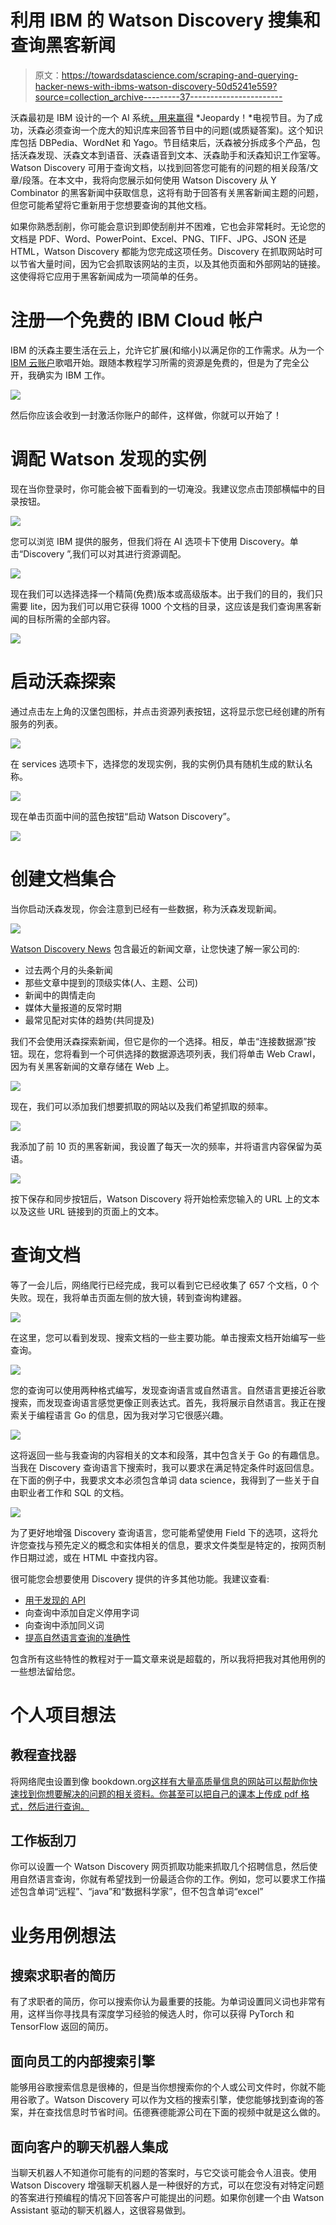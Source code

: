 # 利用 IBM 的 Watson Discovery 搜集和查询黑客新闻

> 原文：<https://towardsdatascience.com/scraping-and-querying-hacker-news-with-ibms-watson-discovery-50d5241e559?source=collection_archive---------37----------------------->

沃森最初是 IBM 设计的一个 AI 系统[，用来赢得](/the-games-that-ai-won-ff8fd4a71efc) *Jeopardy！*电视节目。为了成功，沃森必须查询一个庞大的知识库来回答节目中的问题(或质疑答案)。这个知识库包括 DBPedia、WordNet 和 Yago。节目结束后，沃森被分拆成多个产品，包括沃森发现、沃森文本到语音、沃森语音到文本、沃森助手和沃森知识工作室等。Watson Discovery 可用于查询文档，以找到回答您可能有的问题的相关段落/文章/段落。在本文中，我将向您展示如何使用 Watson Discovery 从 Y Combinator 的黑客新闻中获取信息，这将有助于回答有关黑客新闻主题的问题，但您可能希望将它重新用于您想要查询的其他文档。

如果你熟悉刮削，你可能会意识到即使刮削并不困难，它也会非常耗时。无论您的文档是 PDF、Word、PowerPoint、Excel、PNG、TIFF、JPG、JSON 还是 HTML，Watson Discovery 都能为您完成这项任务。Discovery 在抓取网站时可以节省大量时间，因为它会抓取该网站的主页，以及其他页面和外部网站的链接。这使得将它应用于黑客新闻成为一项简单的任务。

# 注册一个免费的 IBM Cloud 帐户

IBM 的沃森主要生活在云上，允许它扩展(和缩小)以满足你的工作需求。从为一个 [IBM 云账户](https://cloud.ibm.com/registration?cm_sp=Cloud-Home-_-LeadspaceReg-IBMCloud_CloudHome-_-LSReg)歌唱开始。跟随本教程学习所需的资源是免费的，但是为了完全公开，我确实为 IBM 工作。

![](img/e34bf87d90d462f0dec05f90fb78ae74.png)

然后你应该会收到一封激活你账户的邮件，这样做，你就可以开始了！

# 调配 Watson 发现的实例

现在当你登录时，你可能会被下面看到的一切淹没。我建议您点击顶部横幅中的目录按钮。

![](img/551a8d82f0fb726218b37236fbc0d734.png)

您可以浏览 IBM 提供的服务，但我们将在 AI 选项卡下使用 Discovery。单击“Discovery ”,我们可以对其进行资源调配。

![](img/9def19bab206a855af421ca072def569.png)

现在我们可以选择选择一个精简(免费)版本或高级版本。出于我们的目的，我们只需要 lite，因为我们可以用它获得 1000 个文档的目录，这应该是我们查询黑客新闻的目标所需的全部内容。

![](img/90b449e44404be1d6d9c444763fe2971.png)

# 启动沃森探索

通过点击左上角的汉堡包图标，并点击资源列表按钮，这将显示您已经创建的所有服务的列表。

![](img/6c7c6768d3dd1091ad1b35da4e45df51.png)

在 services 选项卡下，选择您的发现实例，我的实例仍具有随机生成的默认名称。

![](img/abc4f4a7c71b23e2c408402d156c9dec.png)

现在单击页面中间的蓝色按钮“启动 Watson Discovery”。

![](img/fe91f562a506bebca2772e6b60f92280.png)

# 创建文档集合

当你启动沃森发现，你会注意到已经有一些数据，称为沃森发现新闻。

![](img/997bfa0fcfdbeeaddab252d062320878.png)

[Watson Discovery News](https://discovery-news-demo.ng.bluemix.net/?cm_mc_uid=12759271150515849146816&cm_mc_sid_50200000=77641831584981047388&cm_mc_sid_52640000=40195941584981047392) 包含最近的新闻文章，让您快速了解一家公司的:

*   过去两个月的头条新闻
*   那些文章中提到的顶级实体(人、主题、公司)
*   新闻中的舆情走向
*   媒体大量报道的反常时期
*   最常见配对实体的趋势(共同提及)

我们不会使用沃森探索新闻，但它是你的一个选择。相反，单击“连接数据源”按钮。现在，您将看到一个可供选择的数据源选项列表，我们将单击 Web Crawl，因为有关黑客新闻的文章存储在 Web 上。

![](img/204f00986581df707df736cbd2e2f53a.png)

现在，我们可以添加我们想要抓取的网站以及我们希望抓取的频率。

![](img/95e3705af8107deb590f214aae3f1f0b.png)

我添加了前 10 页的黑客新闻，我设置了每天一次的频率，并将语言内容保留为英语。

![](img/6027a26e79a2ce679ab21d28e635eabe.png)

按下保存和同步按钮后，Watson Discovery 将开始检索您输入的 URL 上的文本以及这些 URL 链接到的页面上的文本。

# 查询文档

等了一会儿后，网络爬行已经完成，我可以看到它已经收集了 657 个文档，0 个失败。现在，我将单击页面左侧的放大镜，转到查询构建器。

![](img/d65d40db164ee03f10394fd6b191608c.png)

在这里，您可以看到发现、搜索文档的一些主要功能。单击搜索文档开始编写一些查询。

![](img/23f24dd0665d28c1b2657c8e95df5b6f.png)

您的查询可以使用两种格式编写，发现查询语言或自然语言。自然语言更接近谷歌搜索，而发现查询语言感觉更像正则表达式。首先，我将展示自然语言。我正在搜索关于编程语言 Go 的信息，因为我对学习它很感兴趣。

![](img/114a00973ddb432fee3ff574ca32dc3a.png)

这将返回一些与我查询的内容相关的文本和段落，其中包含关于 Go 的有趣信息。当我在 Discovery 查询语言下搜索时，我可以要求在满足特定条件时返回信息。在下面的例子中，我要求文本必须包含单词 data science，我得到了一些关于自由职业者工作和 SQL 的文档。

![](img/ac426fae02cfaf5119432bbf35583bfa.png)

为了更好地增强 Discovery 查询语言，您可能希望使用 Field 下的选项，这将允许您查找与预先定义的概念和实体相关的信息，要求文件类型是特定的，按网页制作日期过滤，或在 HTML 中查找内容。

很可能您会想要使用 Discovery 提供的许多其他功能。我建议查看:

*   [用于发现的 API](https://cloud.ibm.com/apidocs/discovery)
*   向查询中添加自定义停用字词
*   向查询中添加同义词
*   [提高自然语言查询的准确性](https://cloud.ibm.com/docs/discovery?topic=discovery-improving-result-relevance-with-the-tooling)

包含所有这些特性的教程对于一篇文章来说是超载的，所以我将把我对其他用例的一些想法留给您。

# 个人项目想法

## 教程查找器

将网络爬虫设置到像 bookdown.org[这样有大量高质量信息的网站可以帮助你快速找到你想要解决的问题的相关资料。你甚至可以把自己的课本上传成 pdf 格式，然后进行查询。](https://bookdown.org/)

## 工作板刮刀

你可以设置一个 Watson Discovery 网页抓取功能来抓取几个招聘信息，然后使用自然语言查询，你就有希望找到一份最适合你的工作。例如，您可以要求工作描述包含单词“远程”、“java”和“数据科学家”，但不包含单词“excel”

# 业务用例想法

## 搜索求职者的简历

有了求职者的简历，你可以搜索你认为最重要的技能。为单词设置同义词也非常有用，这样当你寻找具有深度学习经验的候选人时，你可以获得 PyTorch 和 TensorFlow 返回的简历。

## 面向员工的内部搜索引擎

能够用谷歌搜索信息是很棒的，但是当你想搜索你的个人或公司文件时，你就不能用谷歌了。Watson Discovery 可以作为文档的搜索引擎，使您能够找到查询的答案，并在查找信息时节省时间。伍德赛德能源公司在下面的视频中就是这么做的。

## 面向客户的聊天机器人集成

当聊天机器人不知道你可能有的问题的答案时，与它交谈可能会令人沮丧。使用 Watson Discovery 增强聊天机器人是一种很好的方式，可以在您没有对特定问题的答案进行预编程的情况下回答客户可能提出的问题。如果你创建一个由 Watson Assistant 驱动的聊天机器人，这很容易做到。